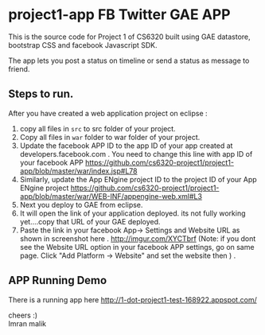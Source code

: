 # project1-app FB Twitter GAE APP

This is the source code for Project 1 of CS6320 built using GAE datastore, bootstrap CSS and facebook Javascript SDK. 

The app lets you post a status on timeline or send a status as message to friend. 

## Steps to run. 

After you have created a web application project on eclipse : 

1. copy all files in `src` to src folder of your project. 
2. Copy all files in `war` folder to war folder of your project.
3. Update the facebook APP ID to the app ID of your app created at developers.facebook.com . You need to change this line with app ID of your facebook APP https://github.com/cs6320-project1/project1-app/blob/master/war/index.jsp#L78 
4. Similarly, update the App ENgine project ID to the project ID of your App ENgine project https://github.com/cs6320-project1/project1-app/blob/master/war/WEB-INF/appengine-web.xml#L3 
5. Next you deploy to GAE from eclipse. 
6. It will open the link of your application deployed. its not fully working yet....copy that URL of your GAE deployed. 
7. Paste the link in your facebook App-> Settings and Website URL as shown in screenshot here . http://imgur.com/XYCTbrf (Note: if you dont see the Website URL option in your facebook APP settings, go on same page. Click "Add Platform -> Website" and set the website then ) .

## APP Running Demo

There is a running app here http://1-dot-project1-test-168922.appspot.com/


cheers :)  
Imran malik
